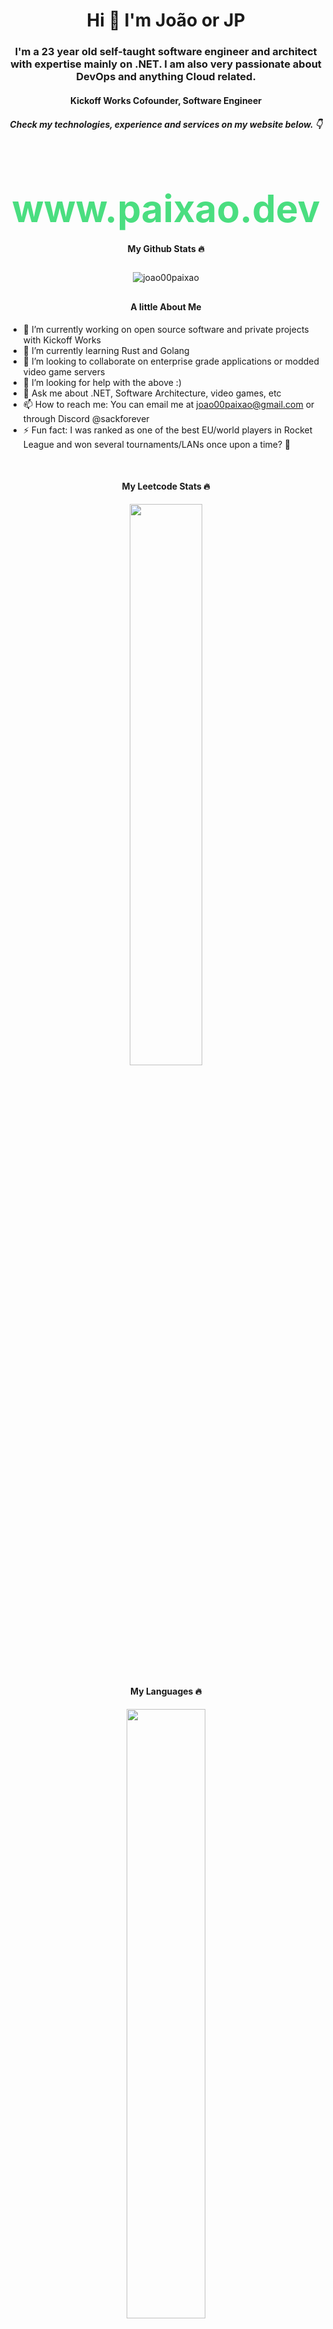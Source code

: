 <h1 align="center">Hi 👋 I'm João or JP</h1>
<h3 align="center">I'm a 23 year old self-taught software engineer and architect with expertise mainly on .NET. I am also very passionate about DevOps and anything Cloud related.</h3>

<h4 align="center" style="margin-bottom:20px">Kickoff Works Cofounder, Software Engineer</h4>
<h5 align="center">Check my technologies, experience and services on my website below. 👇</h5>

<!---![JP's GitHub stats](https://github-readme-stats.vercel.app/api?username=joao00paixao)
![Top Langs](https://github-readme-stats.vercel.app/api/top-langs/?username=joao00paixao&layout=compact&theme=transparent)
-->

<h1 align="center" style="color: #4ADE80; font-weight: bold; font-size:60px; margin-bottom:20px">www.paixao.dev</h1>






<h4 align="center">My Github Stats 🔥</h4>

<div align="center" style="padding-bottom:10px;padding-top:10px">
  <img src="https://github-readme-streak-stats.herokuapp.com/?user=joao00paixao&"  alt="joao00paixao" />
</div>


<h4 align="center">A little About Me</h4>


- 🔭 I’m currently working on open source software and private projects with Kickoff Works
- 🌱 I’m currently learning Rust and Golang
- 👯 I’m looking to collaborate on enterprise grade applications or modded video game servers
- 🤔 I’m looking for help with the above :)
- 💬 Ask me about .NET, Software Architecture, video games, etc
- 📫 How to reach me: You can email me at joao00paixao@gmail.com or through Discord @sackforever
- ⚡ Fun fact: I was ranked as one of the best EU/world players in Rocket League and won several tournaments/LANs once upon a time? 👀

<br>

<h4 align="center">My Leetcode Stats 🔥</h4>

<div align="center">

  <a href="https://leetcode.com/joao00paixao/"><img width="48%" src="https://leetcode.card.workers.dev/joao00paixao?theme=dark&font=baloo&extension=null&border=2&border_radius=8"></a>
  
</div>

<h4 align="center">My Languages 🔥</h4>

<div align="center">

  <a href="https://github.com/joao00paixao"><img width="50%" src="https://github-readme-stats.vercel.app/api/top-langs/?username=joao00paixao&theme=dark&hide=html,css,cmake&layout=compact&langs_count=5&bg_color=101010&hide_title=true"></a>

</div>
